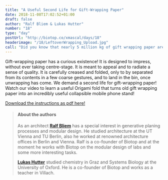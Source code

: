 ```yaml
---
title: "A Useful Second Life for Gift-Wrapping Paper"
date: 2018-11-08T17:02:52+01:00
draft: false
author: "Ralf Bliem & Lukas Hutter"
number: "18"
type: "day"
postUrl: "http://biotop.co/xmascal/days/18"
headerimage: "/18/LeftoverWrapping_Upload.jpg"
call: "Did you know that nearly 5 million kg of gift wrapping paper are used in Austria every year? What is your idea to reuse it?"
---
```

Gift-wrapping paper has a curious existence! It is designed to impress, without ever taking centre-stage. It is meant to appeal and to radiate a sense of quality. It is carefully creased and folded, only to by separated from its contents in a few coarse gestures, and to land in the bin, once unwrapping has come. We demand a second life for gift-wrapping paper! Watch our video to learn a useful Origami fold that turns old gift wrapping paper into  an incredibly useful collapsible mobile phone stand!

[Download the instructions as pdf here!](http://biotop.co/xmascal/img/LeftoverWrapping_Print.pdf)

> #### About the authors
> As an architect **[Ralf Bliem](http://biotop.co/en/person/ralf-bliem/)** has a special interest in generative planing processes and modular design. He studied architecture at the UT Vienna and TU Berlin, also he worked at renowned architecture offices in Berlin and Vienna. Ralf is a co-founder of Biotop and at the moment he works with Biotop on the modular design of labs and some more interesting tasks.
>
> **[Lukas Hutter](http://biotop.co/en/person/lukas-hutter/)** studied chemistry in Graz and Systems Biology at the University of Oxford. He is a co-founder of Biotop and works as a teacher in Villach.

<!--more-->
